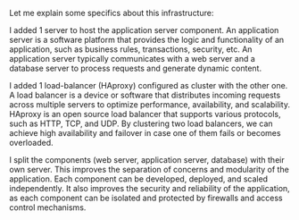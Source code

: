 Let me explain some specifics about this infrastructure:

I added 1 server to host the application server component. An application server is a software platform that provides the logic and functionality of an application, such as business rules, transactions, security, etc. An application server typically communicates with a web server and a database server to process requests and generate dynamic content.

I added 1 load-balancer (HAproxy) configured as cluster with the other one. A load balancer is a device or software that distributes incoming requests across multiple servers to optimize performance, availability, and scalability. HAproxy is an open source load balancer that supports various protocols, such as HTTP, TCP, and UDP. By clustering two load balancers, we can achieve high availability and failover in case one of them fails or becomes overloaded.

I split the components (web server, application server, database) with their own server. This improves the separation of concerns and modularity of the application. Each component can be developed, deployed, and scaled independently. It also improves the security and reliability of the application, as each component can be isolated and protected by firewalls and access control mechanisms.
